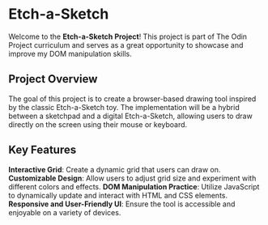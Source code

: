 # Etch-a-Sketch

Welcome to the __Etch-a-Sketch Project__! This project is part of The Odin Project curriculum and serves as a great opportunity to showcase and improve my DOM manipulation skills.

## Project Overview
The goal of this project is to create a browser-based drawing tool inspired by the classic Etch-a-Sketch toy. The implementation will be a hybrid between a sketchpad and a digital Etch-a-Sketch, allowing users to draw directly on the screen using their mouse or keyboard.

## Key Features
**Interactive Grid**: Create a dynamic grid that users can draw on.
**Customizable Design**: Allow users to adjust grid size and experiment with different colors and effects.
**DOM Manipulation Practice**: Utilize JavaScript to dynamically update and interact with HTML and CSS elements.
**Responsive and User-Friendly UI**: Ensure the tool is accessible and enjoyable on a variety of devices.
